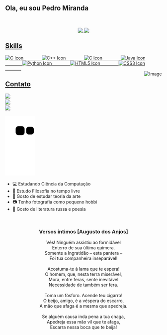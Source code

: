 
## Ola, eu sou Pedro Miranda

&nbsp;&nbsp;&nbsp;&nbsp;&nbsp;&nbsp;&nbsp;&nbsp;&nbsp;&nbsp;&nbsp;&nbsp;&nbsp;
 <div align="center">

  <a href="https://github.com/pdMiranda">
   <img align="center" height="170" src="https://github-readme-stats.vercel.app/api/top-langs/?username=pdMiranda&layout=compact&langs_count=16&theme=midnight-purple"/>
  <img align="center" src="https://github-readme-stats.vercel.app/api?username=pdMiranda&show_icons=true&theme=midnight-purple&include_all_commits=true&count_private=true&hide=issues"/>
</div>

 ## Skills 
<div style="display: inline_block" >
   <img style="height: 40px" alt="C Icon" src="https://cdn.jsdelivr.net/gh/devicons/devicon/icons/c/c-original.svg"/>
   &nbsp;&nbsp;&nbsp;&nbsp;&nbsp;&nbsp;&nbsp;&nbsp;&nbsp;&nbsp;&nbsp;&nbsp;&nbsp;
   <img style="height: 40px" alt="C++ Icon" src="https://cdn.jsdelivr.net/gh/devicons/devicon/icons/cplusplus/cplusplus-original.svg"/>
   &nbsp;&nbsp;&nbsp;&nbsp;&nbsp;&nbsp;&nbsp;&nbsp;&nbsp;&nbsp;&nbsp;&nbsp;&nbsp;
   <img style="height: 40px" alt="C Icon" src="https://cdn.jsdelivr.net/gh/devicons/devicon/icons/csharp/csharp-original.svg"/>
   &nbsp;&nbsp;&nbsp;&nbsp;&nbsp;&nbsp;&nbsp;&nbsp;&nbsp;&nbsp;&nbsp;&nbsp;&nbsp;
   <img style="height: 40px" alt="Java Icon" src="https://cdn.jsdelivr.net/gh/devicons/devicon/icons/java/java-original.svg" />
   &nbsp;&nbsp;&nbsp;&nbsp;&nbsp;&nbsp;&nbsp;&nbsp;&nbsp;&nbsp;&nbsp;&nbsp;&nbsp;
   <img style="height: 40px" alt="Python Icon" src="https://cdn.jsdelivr.net/gh/devicons/devicon/icons/python/python-original.svg" /> 
   &nbsp;&nbsp;&nbsp;&nbsp;&nbsp;&nbsp;&nbsp;&nbsp;&nbsp;&nbsp;&nbsp;&nbsp;&nbsp;
   <img style="height: 40px" alt="HTML5 Icon" src="https://cdn.jsdelivr.net/gh/devicons/devicon/icons/html5/html5-original-wordmark.svg" />
   &nbsp;&nbsp;&nbsp;&nbsp;&nbsp;&nbsp;&nbsp;&nbsp;&nbsp;&nbsp;&nbsp;&nbsp;&nbsp;
   <img style="height: 40px" alt="CSS3 Icon" src="https://cdn.jsdelivr.net/gh/devicons/devicon/icons/css3/css3-original-wordmark.svg" />   
   &nbsp;&nbsp;&nbsp;&nbsp;&nbsp;&nbsp;&nbsp;&nbsp;&nbsp;&nbsp;&nbsp;&nbsp;&nbsp;
 <div style="display: inline_block">
   <img align="right" height="180em" alt="Image" src="https://media.giphy.com/media/MBlSpxW9dqsiV8Vg4y/giphy-downsized.gif">
 </div>
   
</div>
 
 ## Contato
 <div> 
  <a  href="https://twitter.com/pdMiranda_" target="_blank"><img src="https://img.shields.io/badge/-Twitter-%23333?style=for-the-badge&logo=twitter&logoColor=white" target="_blank" style="height: 35px"></a>
  </br>
  <a href="https://www.instagram.com/pdmiranda_/" target="_blank"><img src="https://img.shields.io/badge/-Instagram-%23333?style=for-the-badge&logo=instagram&logoColor=white" target="_blank" style="height: 35px"></></a>
  </br>
  <a href = "mailto: pedromrodrigues1807@gmail.com"><img src="https://img.shields.io/badge/-Gmail-%23333?style=for-the-badge&logo=gmail&logoColor=white" target="_blank" style="height: 35px"></></a>
</br>

![Snake animation](https://github.com/pdMiranda/pdMiranda/blob/output/github-contribution-grid-snake.svg)

</div>
   

- 💻 Estudando Ciência da Computação
- 📕 Estudo Filosofia no tempo livre
- 🎨 Gosto de estudar teoria da arte
- 📷 Tenho fotografia como pequeno hobbi
- 📖 Gosto de literatura russa e poesia

&nbsp;

<div align="center">
 <h3>Versos íntimos [Augusto dos Anjos]</h3>
 <p>Vês! Ninguém assistiu ao formidável</br>
Enterro de sua última quimera.</br>
Somente a Ingratidão – esta pantera –</br>
Foi tua companheira inseparável!</br>
</br>
Acostuma-te à lama que te espera!</br>
O homem, que, nesta terra miserável,</br>
Mora, entre feras, sente inevitável</br>
Necessidade de também ser fera.</br>
</br>
Toma um fósforo. Acende teu cigarro!</br>
O beijo, amigo, é a véspera do escarro,</br>
A mão que afaga é a mesma que apedreja.</br>
</br>
Se alguém causa inda pena a tua chaga,</br>
Apedreja essa mão vil que te afaga,</br>
Escarra nessa boca que te beija!</p></br>

</div>   
<!--
 para de olhar meu codigo
-->
